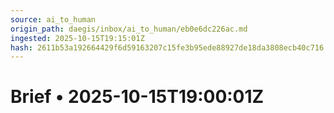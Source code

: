 ```yaml
---
source: ai_to_human
origin_path: daegis/inbox/ai_to_human/eb0e6dc226ac.md
ingested: 2025-10-15T19:15:01Z
hash: 2611b53a192664429f6d59163207c15fe3b95ede88927de18da3808ecb40c716
---
```

# Brief • 2025-10-15T19:00:01Z

